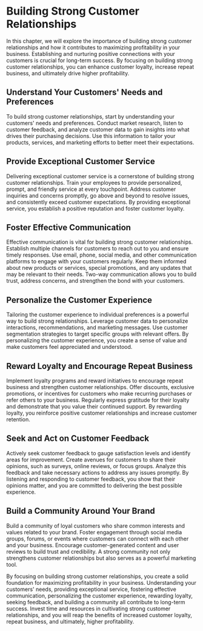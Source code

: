 # Building Strong Customer Relationships

In this chapter, we will explore the importance of building strong customer relationships and how it contributes to maximizing profitability in your business. Establishing and nurturing positive connections with your customers is crucial for long-term success. By focusing on building strong customer relationships, you can enhance customer loyalty, increase repeat business, and ultimately drive higher profitability.

## Understand Your Customers' Needs and Preferences

To build strong customer relationships, start by understanding your customers' needs and preferences. Conduct market research, listen to customer feedback, and analyze customer data to gain insights into what drives their purchasing decisions. Use this information to tailor your products, services, and marketing efforts to better meet their expectations.

## Provide Exceptional Customer Service

Delivering exceptional customer service is a cornerstone of building strong customer relationships. Train your employees to provide personalized, prompt, and friendly service at every touchpoint. Address customer inquiries and concerns promptly, go above and beyond to resolve issues, and consistently exceed customer expectations. By providing exceptional service, you establish a positive reputation and foster customer loyalty.

## Foster Effective Communication

Effective communication is vital for building strong customer relationships. Establish multiple channels for customers to reach out to you and ensure timely responses. Use email, phone, social media, and other communication platforms to engage with your customers regularly. Keep them informed about new products or services, special promotions, and any updates that may be relevant to their needs. Two-way communication allows you to build trust, address concerns, and strengthen the bond with your customers.

## Personalize the Customer Experience

Tailoring the customer experience to individual preferences is a powerful way to build strong relationships. Leverage customer data to personalize interactions, recommendations, and marketing messages. Use customer segmentation strategies to target specific groups with relevant offers. By personalizing the customer experience, you create a sense of value and make customers feel appreciated and understood.

## Reward Loyalty and Encourage Repeat Business

Implement loyalty programs and reward initiatives to encourage repeat business and strengthen customer relationships. Offer discounts, exclusive promotions, or incentives for customers who make recurring purchases or refer others to your business. Regularly express gratitude for their loyalty and demonstrate that you value their continued support. By rewarding loyalty, you reinforce positive customer relationships and increase customer retention.

## Seek and Act on Customer Feedback

Actively seek customer feedback to gauge satisfaction levels and identify areas for improvement. Create avenues for customers to share their opinions, such as surveys, online reviews, or focus groups. Analyze this feedback and take necessary actions to address any issues promptly. By listening and responding to customer feedback, you show that their opinions matter, and you are committed to delivering the best possible experience.

## Build a Community Around Your Brand

Build a community of loyal customers who share common interests and values related to your brand. Foster engagement through social media groups, forums, or events where customers can connect with each other and your business. Encourage customer-generated content and user reviews to build trust and credibility. A strong community not only strengthens customer relationships but also serves as a powerful marketing tool.

By focusing on building strong customer relationships, you create a solid foundation for maximizing profitability in your business. Understanding your customers' needs, providing exceptional service, fostering effective communication, personalizing the customer experience, rewarding loyalty, seeking feedback, and building a community all contribute to long-term success. Invest time and resources in cultivating strong customer relationships, and you will reap the benefits of increased customer loyalty, repeat business, and ultimately, higher profitability.
